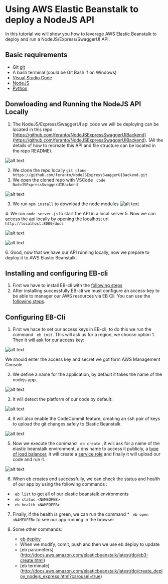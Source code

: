 # Using AWS Elastic Beanstalk to deploy a NodeJS API

In this tutorial we will show you how to leverage AWS Elastic Beanstalk to deploy and run a NodeJS/Express/SwaggerUI API.

## Basic requirements ##

*   Git [git](https://git-scm.com/download/win)
*   A bash terminal (could be Git Bash if on Windows)
*  [Visual Studio Code](https://code.visualstudio.com/download)
*  [NodeJS](https://nodejs.org/en/download/)
*  [Python](https://www.python.org/downloads/)

## Donwloading and Running the NodeJS API Locally ##

1.  The NodeJS/Express/SwaggerUI api code we will be deploying can be located in this repo [https://github.com/feranto/NodeJSExpressSwaggerUIBackend](https://github.com/feranto/NodeJSExpressSwaggerUIBackend). (All the details of how to recreate this API and file structure can be located in the repo README).


![alt text][repo]

[repo]: images/1.png  "Code repo"


2.  We clone the repo locally ``` git clone https://github.com/feranto/NodeJSExpressSwaggerUIBackend.git ```
3.  We open the cloned repo with VSCode ``` code NodeJSExpressSwaggerUIBackend```

![alt text][vscode]

[vscode]: images/3.PNG  "Visual Studio Code"

3.  We run ``` npm install ``` to download the node modules
![alt text][npminstall]

[npminstall]: images/4.png  ""
4.  We run ``` node server.js ``` to start the API in a local server
5.  Now we can access the api locally by opening the [localhost url](http://localhost:8000/docs) ``` http://localhost:8000/docs ```

![alt text][5]

[5]: images/5.png  ""

![alt text][6]

[6]: images/6.png  ""
6.  Good, now that we have our API running locally, now we prepare to deploy it to AWS Elastic Beanstalk.

## Installing and configuring EB-cli ##
1.  First we have to install EB-cli with the [following steps](http://docs.aws.amazon.com/elasticbeanstalk/latest/dg/eb-cli3-install.html) 
2.  After installing successfully EB-cli we must configure an access-key to be able to manager our AWS resources via EB Cli. You can use the [following steps](http://docs.aws.amazon.com/IAM/latest/UserGuide/id_credentials_access-keys.html#Using_CreateAccessKey).


## Configuring EB-Cli ##

1.  First we hace to set our access keys in EB-cli, to do this we run the command ``` eb init```. This will ask us for a region, we choose option 1. Then it will ask for our access key:

![alt text][7]

[7]: images/7.png  ""

We should enter the access key and secret we got form AWS Management Console.

2.  We define a name for the application, by default it takes the name of the nodejs app.

![alt text][8]

[8]: images/8.png  ""

3.  It will detect the platform of our code by default:

![alt text][9]

[9]: images/9.png  ""

4.  It will also enable the CodeCommit feature, creating an ssh pair of keys to upload the git changes safely to Elastic Beanstalk.

![alt text][12]

[12]: images/12.png  ""


5.  Now we execute the command ``` eb create``` , it will ask for a name of the elastic beanstalk environment, a dns name to access it publicly, a [type of load balancer](http://docs.aws.amazon.com/elasticbeanstalk/latest/dg/using-features.managing.elb.html), it will create a [service role](http://docs.aws.amazon.com/IAM/latest/UserGuide/id_roles_create_for-service.html) and finally it will upload our code and run it. 

![alt text][13]

[13]: images/13.png  ""

6.  When eb creates end successfully, we can check the status and health of our app by using the following commands :

*   ``` eb list``` to get all of our elastic beanstalk environments
*   ``` eb status <NAMEOFEB>``` 
*   ``` eb health <NAMEOFEB>``` 

7. Finally, if the health is green, we can run the command *   ``` eb open <NAMEOFEB>```  to see our app running in the browser


8.  Some other commands:
    *   [eb deploy](http://docs.aws.amazon.com/elasticbeanstalk/latest/dg/eb-cli3-getting-started.html)
    *  When we modify, comit, push and then we use eb deploy to update
    *  [eb parameters] (http://docs.aws.amazon.com/elasticbeanstalk/latest/dg/eb3-create.html)
    *   [eb terminate]
            (http://docs.aws.amazon.com/elasticbeanstalk/latest/dg/create_deploy_nodejs_express.html?carousel=true)
